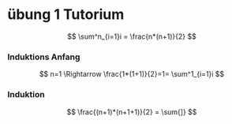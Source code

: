 # übung 1  Tutorium

$$
\sum^n_{i=1}i = \frac{n*(n+1)}{2}
$$

### Induktions Anfang

$$	
n=1 \Rightarrow \frac{1*(1+1)}{2}=1= \sum^1_{i=1}i
$$

### Induktion
$$
	\frac{(n+1)*(n+1+1)}{2} = \sum{]}
$$